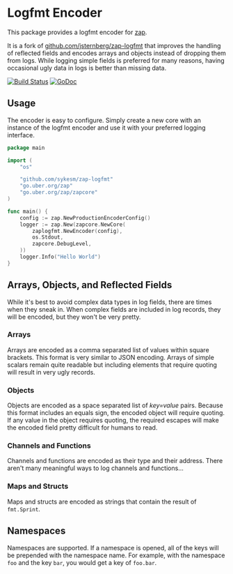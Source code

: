 # Logfmt Encoder

This package provides a logfmt encoder for [zap][zap].

It is a fork of [github.com/jsternberg/zap-logfmt][jsternberg] that improves
the handling of reflected fields and encodes arrays and objects instead of
dropping them from logs. While logging simple fields is preferred for many
reasons, having occasional ugly data in logs is better than missing data.

[![Build Status](https://travis-ci.org/sykesm/zap-logfmt.svg?branch=master)](https://travis-ci.org/sykesm/zap-logfmt)
[![GoDoc](https://godoc.org/github.com/sykesm/zap-logfmt?status.svg)](https://godoc.org/github.com/sykesm/zap-logfmt)

## Usage

The encoder is easy to configure. Simply create a new core with an instance of
the logfmt encoder and use it with your preferred logging interface.

```go
package main

import (
	"os"

	"github.com/sykesm/zap-logfmt"
	"go.uber.org/zap"
	"go.uber.org/zap/zapcore"
)

func main() {
	config := zap.NewProductionEncoderConfig()
	logger := zap.New(zapcore.NewCore(
		zaplogfmt.NewEncoder(config),
		os.Stdout,
		zapcore.DebugLevel,
	))
	logger.Info("Hello World")
}
```

## Arrays, Objects, and Reflected Fields

While it's best to avoid complex data types in log fields, there are times
when they sneak in. When complex fields are included in log records, they will
be encoded, but they won't be very pretty.

### Arrays

Arrays are encoded as a comma separated list of values within square brackets.
This format is very similar to JSON encoding. Arrays of simple scalars remain
quite readable but including elements that require quoting will result in very
ugly records.

### Objects

Objects are encoded as a space separated list of _key=value_ pairs. Because
this format includes an equals sign, the encoded object will require quoting.
If any value in the object requires quoting, the required escapes will make
the encoded field pretty difficult for humans to read.

### Channels and Functions

Channels and functions are encoded as their type and their address. There
aren't many meaningful ways to log channels and functions...

### Maps and Structs

Maps and structs are encoded as strings that contain the result of `fmt.Sprint`.

## Namespaces

Namespaces are supported. If a namespace is opened, all of the keys will
be prepended with the namespace name. For example, with the namespace
`foo` and the key `bar`, you would get a key of `foo.bar`.

[zap]: https://github.com/uber-go/zap
[jsternberg]: https://github.com/jsternberg/zap-logfmt
